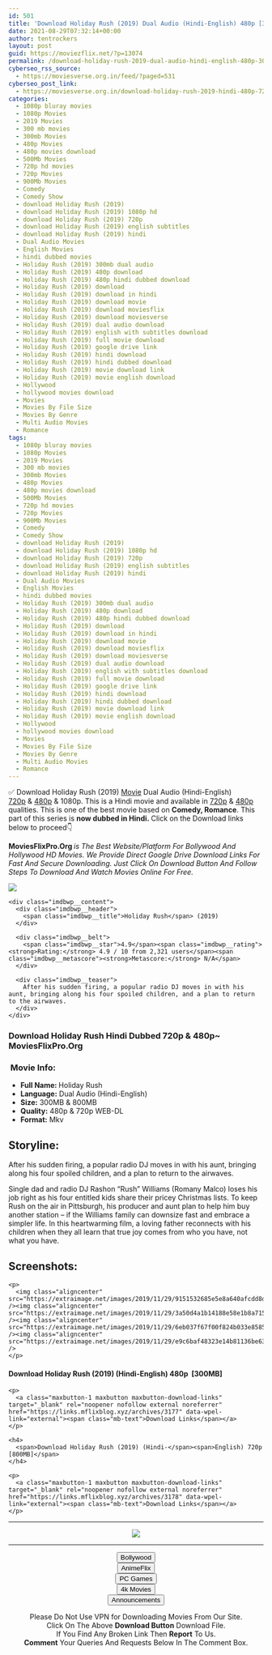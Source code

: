 ```yaml
---
id: 501
title: 'Download Holiday Rush (2019) Dual Audio (Hindi-English) 480p [300MB] || 720p [800MB]'
date: 2021-08-29T07:32:14+00:00
author: tentrockers
layout: post
guid: https://moviezflix.net/?p=13074
permalink: /download-holiday-rush-2019-dual-audio-hindi-english-480p-300mb-720p-800mb/
cyberseo_rss_source:
  - https://moviesverse.org.in/feed/?paged=531
cyberseo_post_link:
  - https://moviesverse.org.in/download-holiday-rush-2019-hindi-480p-720p/
categories:
  - 1080p bluray movies
  - 1080p Movies
  - 2019 Movies
  - 300 mb movies
  - 300mb Movies
  - 480p Movies
  - 480p movies download
  - 500Mb Movies
  - 720p hd movies
  - 720p Movies
  - 900Mb Movies
  - Comedy
  - Comedy Show
  - download Holiday Rush (2019)
  - download Holiday Rush (2019) 1080p hd
  - download Holiday Rush (2019) 720p
  - download Holiday Rush (2019) english subtitles
  - download Holiday Rush (2019) hindi
  - Dual Audio Movies
  - English Movies
  - hindi dubbed movies
  - Holiday Rush (2019) 300mb dual audio
  - Holiday Rush (2019) 480p download
  - Holiday Rush (2019) 480p hindi dubbed download
  - Holiday Rush (2019) download
  - Holiday Rush (2019) download in hindi
  - Holiday Rush (2019) download movie
  - Holiday Rush (2019) download moviesflix
  - Holiday Rush (2019) download moviesverse
  - Holiday Rush (2019) dual audio download
  - Holiday Rush (2019) english with subtitles download
  - Holiday Rush (2019) full movie download
  - Holiday Rush (2019) google drive link
  - Holiday Rush (2019) hindi download
  - Holiday Rush (2019) hindi dubbed download
  - Holiday Rush (2019) movie download link
  - Holiday Rush (2019) movie english download
  - Hollywood
  - hollywood movies download
  - Movies
  - Movies By File Size
  - Movies By Genre
  - Multi Audio Movies
  - Romance
tags:
  - 1080p bluray movies
  - 1080p Movies
  - 2019 Movies
  - 300 mb movies
  - 300mb Movies
  - 480p Movies
  - 480p movies download
  - 500Mb Movies
  - 720p hd movies
  - 720p Movies
  - 900Mb Movies
  - Comedy
  - Comedy Show
  - download Holiday Rush (2019)
  - download Holiday Rush (2019) 1080p hd
  - download Holiday Rush (2019) 720p
  - download Holiday Rush (2019) english subtitles
  - download Holiday Rush (2019) hindi
  - Dual Audio Movies
  - English Movies
  - hindi dubbed movies
  - Holiday Rush (2019) 300mb dual audio
  - Holiday Rush (2019) 480p download
  - Holiday Rush (2019) 480p hindi dubbed download
  - Holiday Rush (2019) download
  - Holiday Rush (2019) download in hindi
  - Holiday Rush (2019) download movie
  - Holiday Rush (2019) download moviesflix
  - Holiday Rush (2019) download moviesverse
  - Holiday Rush (2019) dual audio download
  - Holiday Rush (2019) english with subtitles download
  - Holiday Rush (2019) full movie download
  - Holiday Rush (2019) google drive link
  - Holiday Rush (2019) hindi download
  - Holiday Rush (2019) hindi dubbed download
  - Holiday Rush (2019) movie download link
  - Holiday Rush (2019) movie english download
  - Hollywood
  - hollywood movies download
  - Movies
  - Movies By File Size
  - Movies By Genre
  - Multi Audio Movies
  - Romance
---
```

<div class="thecontent clearfix">
  <p>
    ✅ Download Holiday Rush (2019) <a href="https://moviesverse.org.in/category/movies/" data-wpel-link="internal">Movie</a> Dual Audio (Hindi-English) <a href="https://moviesverse.org.in/720p-movies/" data-wpel-link="internal">720p</a>&nbsp;&&nbsp;<a href="https://moviesverse.org.in/480p-movies/" data-wpel-link="internal">480p</a> & 1080p. This is a Hindi movie and available in <a href="https://moviesverse.org.in/720p-movies/" data-wpel-link="internal">720p</a>&nbsp;&&nbsp;<a href="https://moviesverse.org.in/480p-movies/" data-wpel-link="internal">480p</a> qualities. This is one of the best movie based on <strong>Comedy, Romance</strong>. This part of this series is <strong>now dubbed in <span>Hindi.&nbsp;</span></strong><span>Click on the Download links below to proceed👇</span>
  </p>
  
  <p>
    <strong><span>MoviesFlixPro.Org&nbsp;</span></strong><em>is The Best Website/Platform For Bollywood And Hollywood HD Movies. We Provide Direct Google Drive Download Links For Fast And Secure Downloading. Just Click On Download Button And Follow Steps To&nbsp;Download And Watch Movies Online For Free.</em>
  </p>
  
  <div class="imdbwp imdbwp--movie dark">
    <div class="imdbwp__thumb">
      <a class="imdbwp__link" target="_blank" title="Holiday Rush" href="https://www.imdb.com/title/tt10091530/" rel="nofollow external noopener noreferrer" data-wpel-link="external"><img class="imdbwp__img" src="https://m.media-amazon.com/images/M/MV5BNWEzZTA5ODAtY2I1OC00YzBmLTllMGUtOWM5M2ExZmI5YzM2XkEyXkFqcGdeQXVyNjc2NTQzMjU@._V1_SX300.jpg" /></a>
    </div>
    
    <div class="imdbwp__content">
      <div class="imdbwp__header">
        <span class="imdbwp__title">Holiday Rush</span> (2019)
      </div>
      
      <div class="imdbwp__belt">
        <span class="imdbwp__star">4.9</span><span class="imdbwp__rating"><strong>Rating:</strong> 4.9 / 10 from 2,321 users</span><span class="imdbwp__metascore"><strong>Metascore:</strong> N/A</span>
      </div>
      
      <div class="imdbwp__teaser">
        After his sudden firing, a popular radio DJ moves in with his aunt, bringing along his four spoiled children, and a plan to return to the airwaves.
      </div>
    </div>
  </div>
  
  <h3>
    <span>Download Holiday Rush Hindi Dubbed 720p & 480p~ MoviesFlixPro.Org</span>
  </h3>
  
  <h3>
    <span>&nbsp;Movie Info:&nbsp;</span>
  </h3>
  
  <ul>
    <li>
      <strong>Full Name: </strong>Holiday Rush
    </li>
    <li>
      <strong>Language:</strong> Dual Audio (Hindi-English)
    </li>
    <li>
      <strong>Size:</strong> 300MB & 800MB
    </li>
    <li>
      <strong>Quality:</strong> 480p & 720p WEB-DL
    </li>
    <li>
      <strong>Format:</strong>&nbsp;Mkv
    </li>
  </ul>
  
  <h2>
    <span>Storyline:</span>
  </h2>
  
  <p>
    After his sudden firing, a popular radio DJ moves in with his aunt, bringing along his four spoiled children, and a plan to return to the airwaves.
  </p>
  
  <div>
    Single dad and radio DJ Rashon “Rush” Williams (Romany Malco) loses his job right as his four entitled kids share their pricey Christmas lists. To keep Rush on the air in Pittsburgh, his producer and aunt plan to help him buy another station – if the Williams family can downsize fast and embrace a simpler life. In this heartwarming film, a loving father reconnects with his children when they all learn that true joy comes from who you have, not what you have.
  </div>
  
  <div class="summary_text">
    <h2>
      <span>Screenshots:</span>
    </h2>
    
    <p>
      <img class="aligncenter" src="https://extraimage.net/images/2019/11/29/9151532685e5e8a640afcdd8db156e3d.jpg" /><img class="aligncenter" src="https://extraimage.net/images/2019/11/29/3a50d4a1b14188e58e1b8a715840c10a.jpg" /><img class="aligncenter" src="https://extraimage.net/images/2019/11/29/6eb037f67f00f824b033e858545b0594.jpg" /><img class="aligncenter" src="https://extraimage.net/images/2019/11/29/e9c6baf48323e14b81136be63f79a058.jpg" />
    </p>
  </div>
  
  <div class="inline canwrap">
    <h4>
      <span>Download Holiday Rush (2019) (Hindi-English) </span><span>480p&nbsp; [300MB]</span>
    </h4>
    
    <p>
      <a class="maxbutton-1 maxbutton maxbutton-download-links" target="_blank" rel="noopener nofollow external noreferrer" href="https://links.mflixblog.xyz/archives/3177" data-wpel-link="external"><span class="mb-text">Download Links</span></a>
    </p>
    
    <h4>
      <span>Download Holiday Rush (2019) (Hindi-</span><span>English) 720p [800MB]</span>
    </h4>
    
    <p>
      <a class="maxbutton-1 maxbutton maxbutton-download-links" target="_blank" rel="noopener nofollow external noreferrer" href="https://links.mflixblog.xyz/archives/3178" data-wpel-link="external"><span class="mb-text">Download Links</span></a>
    </p>
  </div>
</div>

<center>
  </p> 
  
  <hr />
  
  <p>
    <a href="http://gdrivepro.xyz/join.php" data-wpel-link="external" target="_blank" rel="nofollow external noopener noreferrer"><img src="https://i.imgur.com/FhMdWdW.png" /></a>
  </p>
  
  <hr />
  
  <p>
    <a href="https://dogemovies.xyz" target="_blank" data-wpel-link="external" rel="nofollow external noopener noreferrer"><button class="button button5">Bollywood</button></a><br /> <a href="https://animeflix.in" target="_blank" data-wpel-link="external" rel="nofollow external noopener noreferrer"><button class="button button5">AnimeFlix</button></a><br /> <a href="https://gamesflix.net/" target="_blank" data-wpel-link="external" rel="nofollow external noopener noreferrer"><button class="button button5">PC Games</button></a><br /> <a href="https://uhdmovies.in" target="_blank" data-wpel-link="external" rel="nofollow external noopener noreferrer"><button class="button button5">4k Movies</button></a><br /> <a href="https://moviesverse.org.in/announcements/" target="_blank" data-wpel-link="internal" rel="noopener"><button class="button button5">Announcements</button></a>
  </p>
  
  <div class="alert alert-danger">
    Please Do Not Use VPN for Downloading Movies From Our Site.
  </div>
  
  <div class="alert alert-success">
    Click On The Above <strong>Download Button</strong> Download File.
  </div>
  
  <div class="alert alert-warning">
    If You Find Any Broken Link Then <strong>Report</strong> To Us.
  </div>
  
  <div class="alert alert-info">
    <strong>Comment</strong> Your Queries And Requests Below In The Comment Box.
  </div>
  
  <p>
    </center>
  </p>